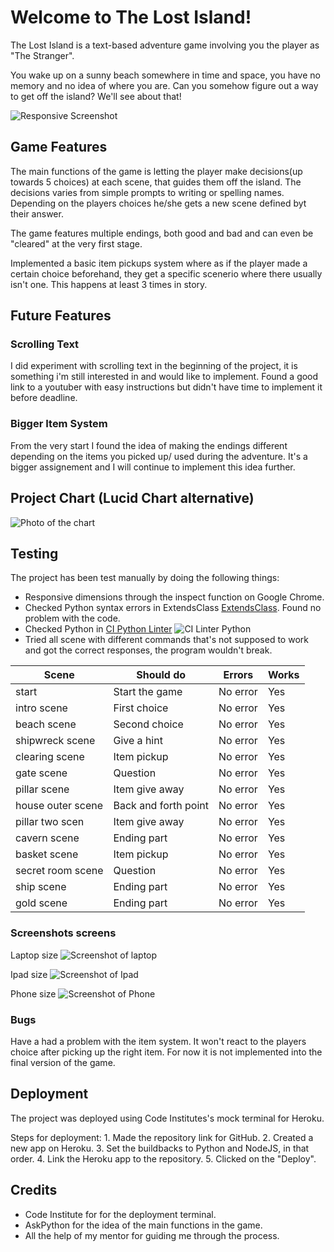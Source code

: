 # Welcome to The Lost Island!

The Lost Island is a text-based adventure game involving you the player as "The Stranger".

You wake up on a sunny beach somewhere in time and space, you have no memory and no idea of where you are.
Can you somehow figure out a way to get off the island? We'll see about that!

![Responsive Screenshot](assets/images/responsive.jpg)
## Game Features

The main functions of the game is letting the player make decisions(up towards 5 choices) at each scene, that guides them off the island.
The decisions varies from simple prompts to writing or spelling names.
Depending on the players choices he/she gets a new scene defined byt their answer.

The game features multiple endings, both good and bad and can even be "cleared" at the very first stage.

Implemented a basic item pickups system where as if the player made a certain choice beforehand, they get a specific scenerio where there usually isn't one. This happens at least 3 times in story.

## Future Features

### Scrolling Text
I did experiment with scrolling text in the beginning of the project, it is something i'm still interested in and would like to implement.
Found a good link to a youtuber with easy instructions but didn't have time to implement it before deadline.

### Bigger Item System

From the very start I found the idea of making the endings different depending on the items you picked up/ used during the adventure.
It's a bigger assignement and I will continue to implement this idea further.

## Project Chart (Lucid Chart alternative)

![Photo of the chart](assets/images/chart.jpg)

## Testing
The project has been test manually by doing the following things:
- Responsive dimensions through the inspect function on Google Chrome.
- Checked Python syntax errors in ExtendsClass [ExtendsClass](https://extendsclass.com/python-tester.html). Found no problem with the code.
- Checked Python in [CI Python Linter](https://pep8ci.herokuapp.com/)
![CI Linter Python](assets/images/no-errors.jpg)
- Tried all scene with different commands that's not supposed to work and got the correct responses, the program wouldn't break.

| Scene | Should do | Errors | Works |
|-------|-----------|--------|-------|
| start | Start the game | No error | Yes |
| intro scene | First choice | No error | Yes |
| beach scene | Second choice | No error | Yes |
| shipwreck scene | Give a hint | No error | Yes |
| clearing scene | Item pickup | No error | Yes |
| gate scene | Question | No error | Yes |
| pillar scene | Item give away | No error | Yes |
| house outer scene | Back and forth point | No error | Yes |
| pillar two scen | Item give away | No error | Yes |
| cavern scene | Ending part | No error | Yes |
| basket scene | Item pickup | No error | Yes |
| secret room scene | Question | No error | Yes |
| ship scene | Ending part | No error | Yes |
| gold scene | Ending part | No error | Yes |


### Screenshots screens
Laptop size
![Screenshot of laptop](assets/images/laptop-size.jpg)

Ipad size
![Screenshot of Ipad](assets/images/ipad-size.jpg)

Phone size
![Screenshot of Phone](assets/images/phone-standing.jpg)

### Bugs

Have a had a problem with the item system. It won't react to the players choice after picking up the right item.
For now it is not implemented into the final version of the game.

## Deployment

The project was deployed using Code Institutes's mock terminal for Heroku.

Steps for deployment:
    1. Made the repository link for GitHub.
    2. Created a new app on Heroku.
    3. Set the buildbacks to Python and NodeJS, in that order.
    4. Link the Heroku app to the repository.
    5. Clicked on the "Deploy".



## Credits
- Code Institute for for the deployment terminal.
- AskPython for the idea of the main functions in the game.
- All the help of my mentor for guiding me through the process.